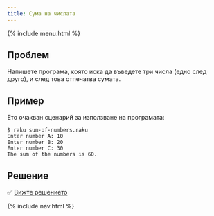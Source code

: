 ```yaml
---
title: Сума на числата
---
```


{% include menu.html %}

## Проблем

Напишете програма, която иска да въведете три числа (едно след друго), и след това отпечатва сумата.

## Пример

Ето очакван сценарий за използване на програмата:

```console
$ raku sum-of-numbers.raku
Enter number A: 10
Enter number B: 20
Enter number C: 30
The sum of the numbers is 60.
```

## Решение

✅ [Вижте решението](solution)

{% include nav.html %}